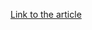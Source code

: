 [Link to the article](https://thehackernews.com/2025/01/iranian-and-russian-entities-sanctioned.html)
